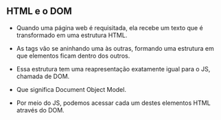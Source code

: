 ## HTML e o DOM

- Quando uma página web é requisitada, ela recebe um texto que é transformado em uma estrutura HTML.

- As tags vão se aninhando uma às outras, formando uma estrutura em que elementos ficam dentro dos outros.

- Essa estrutura tem uma reapresentação exatamente igual para o JS, chamada de DOM.

- Que significa Document Object Model.

- Por meio do JS, podemos acessar cada um destes elementos HTML através do DOM.

